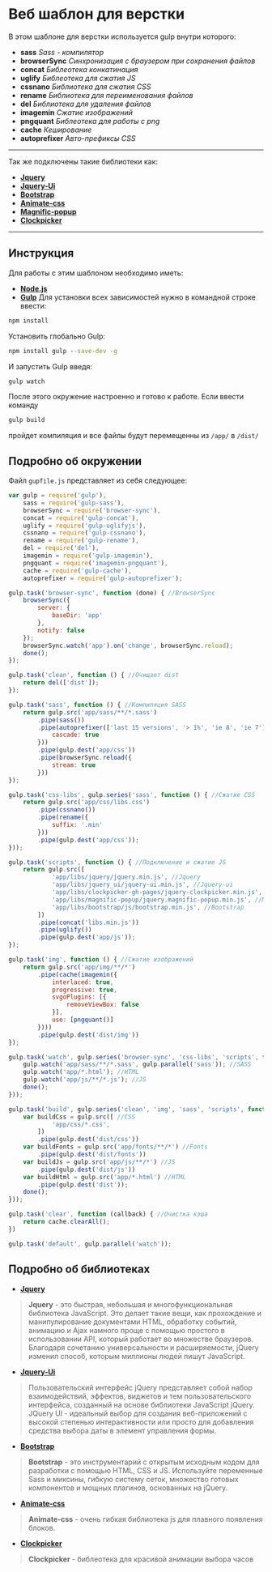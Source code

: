 # Веб шаблон для верстки
В этом шаблоне для верстки используется gulp внутри которого:
* **sass** _Sass - компилятор_
* **browserSync** _Синхронизация с браузером при сохранения файлов_
* **concat** _Библеотека конкатинация_
* **uglify**  _Библеотека для сжатия JS_
* **cssnano** _Библиотека для сжатия CSS_
* **rename** _Библиотека для переименования файлов_
* **del** _Библиотека для удаления файлов_
* **imagemin** _Сжатие изображений_
* **pngquant** _Библеотека для работы с png_
* **cache** _Кеширование_
* **autoprefixer** _Авто-префиксы CSS_
---
Так же подключены такие библиотеки как:
* **[Jquery](https://jquery.com/)**
* **[Jquery-Ui](https://jqueryui.com/)**
* **[Bootstrap](https://bootstrap-4.ru/docs/4.3.1/getting-started/introduction/)**
* **[Animate-css](https://daneden.github.io/animate.css/)**
* **[Magnific-popup](https://dimsemenov.com/plugins/magnific-popup/)**
* **[Clockpicker](https://weareoutman.github.io/clockpicker/)**
---
## Инструкция
Для работы с этим шаблоном необходимо иметь:
* **[Node.js](https://nodejs.org/en/)**
* **[Gulp](https://gulpjs.com/)**
Для установки всех зависимостей нужно в командной строке ввести:
```cmd
npm install
```
Установить глобально Gulp: 
```cmd
npm install gulp --save-dev -g
```
И запустить Gulp введя:
```cmd
gulp watch
```
После этого окружение настроенно и готово к работе. Если ввести команду 
```cmd
gulp build
```
пройдет компиляция и все файлы будут перемещенны из `/app/` в `/dist/`
## Подробно об окружении
Файл `gupfile.js` представляет из себя следующее:
```js
var gulp = require('gulp'),
    sass = require('gulp-sass'),
    browserSync = require('browser-sync'),
    concat = require('gulp-concat'),
    uglify = require('gulp-uglifyjs'),
    cssnano = require('gulp-cssnano'),
    rename = require('gulp-rename'),
    del = require('del'),
    imagemin = require('gulp-imagemin'),
    pngquant = require('imagemin-pngquant'), 
    cache = require('gulp-cache'),
    autoprefixer = require('gulp-autoprefixer');

gulp.task('browser-sync', function (done) { //BrowserSync
    browserSync({
        server: {
            baseDir: 'app'
        },
        notify: false
    });
    browserSync.watch('app').on('change', browserSync.reload);
    done();
});

gulp.task('clean', function () { //Очищает dist
    return del(['dist']);
});

gulp.task('sass', function () { //Компиляция SASS
    return gulp.src('app/sass/**/*.sass')
        .pipe(sass())
        .pipe(autoprefixer(['last 15 versions', '> 1%', 'ie 8', 'ie 7'], {
            cascade: true
        }))
        .pipe(gulp.dest('app/css'))
        .pipe(browserSync.reload({
            stream: true
        }))
});

gulp.task('css-libs', gulp.series('sass', function () { //Сжатие CSS
    return gulp.src('app/css/libs.css')
        .pipe(cssnano())
        .pipe(rename({
            suffix: '.min'
        }))
        .pipe(gulp.dest('app/css'));
}));

gulp.task('scripts', function () { //Подключение и сжатие JS
    return gulp.src([
            'app/libs/jquery/jquery.min.js', //Jquery
            'app/libs/jquery_ui/jquery-ui.min.js', //Jquery-ui
            'app/libs/clockpicker-gh-pages/jquery-clockpicker.min.js', //Clockpicker
            'app/libs/magnific-popup/jquery.magnific-popup.min.js', //Magnific-popup
            'app/libs/bootstrap/js/bootstrap.min.js', //Bootstrap
        ])
        .pipe(concat('libs.min.js'))
        .pipe(uglify())
        .pipe(gulp.dest('app/js'));
});

gulp.task('img', function () { //Сжатие изображений
    return gulp.src('app/img/**/*')
        .pipe(cache(imagemin({
            interlaced: true,
            progressive: true,
            svgoPlugins: [{
                removeViewBox: false
            }],
            use: [pngquant()]
        })))
        .pipe(gulp.dest('dist/img'))
});

gulp.task('watch', gulp.series('browser-sync', 'css-libs', 'scripts', function (done) { //Синхронизация с браузером
    gulp.watch('app/sass/**/*.sass', gulp.parallel('sass')); //SASS
    gulp.watch('app/*.html'); //HTML
    gulp.watch('app/js/**/*.js'); //JS
    done();
}));

gulp.task('build', gulp.series('clean', 'img', 'sass', 'scripts', function (done) { //Компиляция
    var buildCss = gulp.src([ //CSS
            'app/css/*.css',
        ])
        .pipe(gulp.dest('dist/css'))
    var buildFonts = gulp.src('app/fonts/**/*') //Fonts
        .pipe(gulp.dest('dist/fonts'))
    var buildJs = gulp.src('app/js/**/*') //JS
        .pipe(gulp.dest('dist/js'))
    var buildHtml = gulp.src('app/*.html') //HTML
        .pipe(gulp.dest('dist'));
    done();
}));

gulp.task('clear', function (callback) { //Очистка кэша
    return cache.clearAll();
})

gulp.task('default', gulp.parallel('watch'));
```
## Подробно об библиотеках
* **[Jquery](https://jquery.com/)**
 >**Jquery** - это быстрая, небольшая и многофункциональная библиотека JavaScript. Это делает такие вещи, как прохождение и манипулирование документами HTML, обработку событий, анимацию и Ajax намного проще с помощью простого в использовании API, который работает во множестве браузеров. Благодаря сочетанию универсальности и расширяемости, jQuery изменил способ, которым миллионы людей пишут JavaScript.
* **[Jquery-Ui](https://jqueryui.com/)**
 >Пользовательский интерфейс jQuery представляет собой набор взаимодействий, эффектов, виджетов и тем пользовательского интерфейса, созданный на основе библиотеки JavaScript jQuery. JQuery UI - идеальный выбор для создания веб-приложений с высокой степенью интерактивности или просто для добавления средства выбора даты в элемент управления формы.
* **[Bootstrap](https://bootstrap-4.ru/docs/4.3.1/getting-started/introduction/)**
 >**Bootstrap** - это инструментарий с открытым исходным кодом для разработки с помощью HTML, CSS и JS. Используйте переменные Sass и миксины, гибкую систему сеток, множество готовых компонентов и мощных плагинов, основанных на jQuery.
* **[Animate-css](https://daneden.github.io/animate.css/)**
 >**Animate-css** - очень гибкая библиотека js для плавного появления блоков.
* **[Clockpicker](https://weareoutman.github.io/clockpicker/)**
 >**Clockpicker** - библеотека для красивой анимации выбора часов